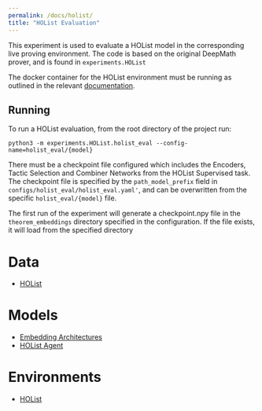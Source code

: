 ```yaml
---
permalink: /docs/holist/
title: "HOList Evaluation"
---
```


This experiment is used to evaluate a HOList model in the corresponding live proving environment.
The code is based on the original DeepMath prover, and is found in `experiments.HOList`

The docker container for the HOList environment must be running as outlined in the relevant [documentation](/bait/docs/setup/#holist).

## Running
To run a HOList evaluation, from the root directory of the project run:

`python3 -m experiments.HOList.holist_eval --config-name=holist_eval/{model}`

There must be a checkpoint file configured which includes the Encoders, Tactic Selection and
Combiner Networks from the HOList Supervised task. The checkpoint file is specified by the
`path_model_prefix` field in `configs/holist_eval/holist_eval.yaml'`, and can be overwritten
from the specific `holist_eval/{model}` file.

The first run of the experiment will generate a checkpoint.npy file in the `theorem_embeddings`
directory specified in the configuration. If the file exists, it will load from the specified directory

# Data
- [HOList](/bait/docs/data/#holist)

# Models
- [Embedding Architectures](/bait/docs/models/#embedding-models)
- [HOList Agent](https://sean-lamont.github.io/bait/docs/models/#agent)

# Environments 
- [HOList](/bait/docs/environments/#holist)